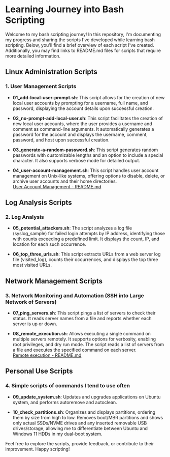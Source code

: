 # Learning Journey into Bash Scripting

Welcome to my bash scripting journey! In this repository, I'm documenting my progress and sharing the scripts I've developed while learning bash scripting. Below, you'll find a brief overview of each script I've created. Additionally, you may find links to README.md files for scripts that require more detailed information.

## Linux Administration Scripts

### 1. User Management Scripts

- **01_add-local-user-prompt.sh**: This script allows for the creation of new local user accounts by prompting for a username, full name, and password, displaying the account details upon successful creation.

- **02_no-prompt-add-local-user.sh**: This script facilitates the creation of new local user accounts, where the user provides a username and comment as command-line arguments. It automatically generates a password for the account and displays the username, comment, password, and host upon successful creation.

- **03_generate-a-random-password.sh**: This script generates random passwords with customizable lengths and an option to include a special character. It also supports verbose mode for detailed output.

- **04_user-account-management.sh**: This script handles user account management on Unix-like systems, offering options to disable, delete, or archive user accounts and their home directories.  
  [User Account Management - README.md](https://github.com/Kamzie/User-account-management-script)

## Log Analysis Scripts

### 2. Log Analysis

- **05_potential_attackers.sh**: The script analyzes a log file (syslog_sample) for failed login attempts by IP address, identifying those with counts exceeding a predefined limit. It displays the count, IP, and location for each such occurrence.

- **06_top_three_urls.sh**: This script extracts URLs from a web server log file (visited_log), counts their occurrences, and displays the top three most visited URLs.

## Network Management Scripts

### 3. Network Monitoring and Automation (SSH into Large Network of Servers)

- **07_ping_servers.sh**: This script pings a list of servers to check their status. It reads server names from a file and reports whether each server is up or down.

- **08_remote_execution.sh**: Allows executing a single command on multiple servers remotely. It supports options for verbosity, enabling root privileges, and dry run mode. The script reads a list of servers from a file and executes the specified command on each server.  
  [Remote execution - README.md](https://github.com/Kamzie/Remote-execution-script)

## Personal Use Scripts

### 4. Simple scripts of commands I tend to use often

- **09_update_system.sh**: Updates and upgrades applications on Ubuntu system, and performs autoremove and autoclean.

- **10_check_partitions.sh**: Organizes and displays partitions, ordering them by size from high to low. Removes boot/MBR partitions and shows only actual SSDs/NVME drives and any inserted removable USB drives/storage, allowing me to differentiate between Ubuntu and Windows 11 HDDs in my dual-boot system.

Feel free to explore the scripts, provide feedback, or contribute to their improvement. Happy scripting!
